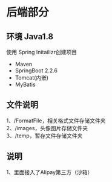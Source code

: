 # 后端部分
## 环境 Java1.8
使用 Spring Initailizr创建项目
+ Maven
+ SpringBoot 2.2.6
+ Tomcat(内嵌)
+ MyBatis
## 文件说明
1、/FormatFile，相关格式文件存储文件夹  
2、/images，头像图片存储文件夹  
3、/temp，暂存文件存储文件夹  
## 说明
1、里面接入了Alipay第三方（沙箱）
